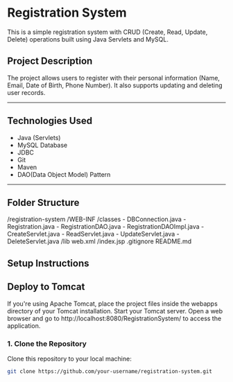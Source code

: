 # Registration System

This is a simple registration system with CRUD (Create, Read, Update, Delete) operations built using Java Servlets and MySQL.

## Project Description

The project allows users to register with their personal information (Name, Email, Date of Birth, Phone Number). It also supports updating and deleting user records.

---

## Technologies Used

- Java (Servlets)
- MySQL Database
- JDBC
- Git
- Maven
- DAO(Data Object Model) Pattern

---

## Folder Structure
/registration-system
    /WEB-INF
        /classes
            - DBConnection.java
            - Registration.java
            - RegistrationDAO.java
            - RegistrationDAOImpl.java
            - CreateServlet.java
            - ReadServlet.java
            - UpdateServlet.java
            - DeleteServlet.java
        /lib
        web.xml
    /index.jsp
    .gitignore
    README.md



## Setup Instructions
## Deploy to Tomcat
If you're using Apache Tomcat, place the project files inside the webapps directory of your Tomcat installation.
Start your Tomcat server.
Open a web browser and go to http://localhost:8080/RegistrationSystem/ to access the application.

### 1. Clone the Repository

Clone this repository to your local machine:

```bash
git clone https://github.com/your-username/registration-system.git

